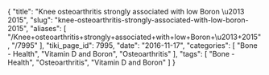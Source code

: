 {
    "title": "Knee osteoarthritis strongly associated with low Boron \u2013 2015",
    "slug": "knee-osteoarthritis-strongly-associated-with-low-boron-2015",
    "aliases": [
        "/Knee+osteoarthritis+strongly+associated+with+low+Boron+\u2013+2015",
        "/7995"
    ],
    "tiki_page_id": 7995,
    "date": "2016-11-17",
    "categories": [
        "Bone - Health",
        "Vitamin D and Boron",
        "Osteoarthritis"
    ],
    "tags": [
        "Bone - Health",
        "Osteoarthritis",
        "Vitamin D and Boron"
    ]
}